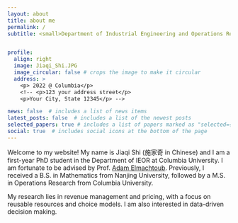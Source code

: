 ```yaml
---
layout: about
title: about me
permalink: /
subtitle: <small>Department of Industrial Engineering and Operations Research, Columbia University</small>


profile:
  align: right
  image: Jiaqi_Shi.JPG
  image_circular: false # crops the image to make it circular
  address: >
    <p> 2022 @ Columbia</p>
    <!-- <p>123 your address street</p>
    <p>Your City, State 12345</p> -->

news: false  # includes a list of news items
latest_posts: false  # includes a list of the newest posts
selected_papers: true # includes a list of papers marked as "selected={true}"
social: true  # includes social icons at the bottom of the page
---
```

 Welcome to my website! My name is Jiaqi Shi (施家奇 in Chinese) and I am a first-year PhD student in the Department of IEOR at Columbia University. I am fortunate to be advised by Prof. <a href="http://www.columbia.edu/~ae2516/">Adam Elmachtoub</a>. Previously, I received a B.S. in Mathematics from Nanjing University, followed by a M.S. in Operations Research from Columbia University.

My research lies in revenue management and pricing, with a focus on reusable resources and choice models. I am also interested in data-driven decision making.
